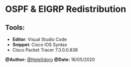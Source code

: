 # OSPF & EIGRP Redistribution

## Tools: 
- **Editor**: Visual Studio Code
- **Snippet**: Cisco IOS Syntax
- Cisco Packet Tracer 7.3.0.0.838



**@Author:** [@Hele0doro](https://twitter.com/Hele0doro)
**@Date:** 18/05/2020